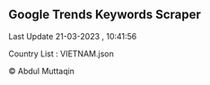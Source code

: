

## Google Trends Keywords Scraper 
 
Last Update 21-03-2023 , 10:41:56

Country List :
VIETNAM.json



© Abdul Muttaqin 
